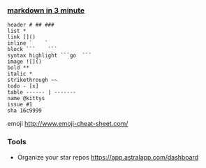 ### [markdown in 3 minute](https://guides.github.com/features/mastering-markdown/)
```
header # ## ###
list *
link []()
inline `    `
block ```    ```
syntax highlight ```go  ```
image ![]()
bold **
italic *
strikethrough ~~
todo - [x]
table ------ | -------
name @kittys
issue #1
sha 16c9999
```
emoji http://www.emoji-cheat-sheet.com/

### Tools
* Organize your star repos https://app.astralapp.com/dashboard
